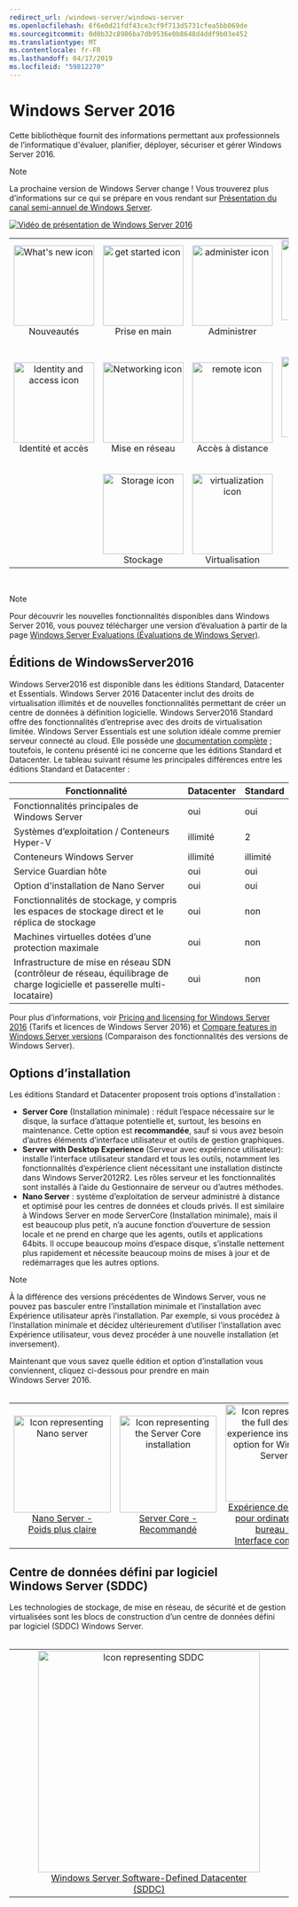```yaml
---
redirect_url: /windows-server/windows-server
ms.openlocfilehash: 6f6e0d21fdf43ce3cf9f713d5731cfea5bb069de
ms.sourcegitcommit: 0d0b32c8986ba7db9536e0b8648d4ddf9b03e452
ms.translationtype: MT
ms.contentlocale: fr-FR
ms.lasthandoff: 04/17/2019
ms.locfileid: "59812270"
---
```

# <a name="windows-server-2016"></a>Windows Server 2016

Cette bibliothèque fournit des informations permettant aux professionnels de l’informatique d'évaluer, planifier, déployer, sécuriser et gérer Windows Server 2016.

> [!Note] 
> La prochaine version de Windows Server change ! Vous trouverez plus d’informations sur ce qui se prépare en vous rendant sur [Présentation du canal semi-annuel de Windows Server](./get-started/semi-annual-channel-overview.md). 

[![Vidéo de présentation de Windows Server 2016](media/front-page-video.png)](https://www.youtube-nocookie.com/embed/V8oF0JpDzaM)

<table border="0" width="100%" align='center'>
  <tr style="text-align:center;">
    <td align='center' style="width:25%; border:0;">
      <a href="/windows-server/get-started/what-s-new-in-windows-server-2016">
        <img height=145 src="media/whats-new-highlight.png" alt="What's new icon" title="Nouveautés de Windows Server 2016"/></a>
        <br/>Nouveautés
    </td>
    <td align='center' style="width:25%; border:0;">
      <a href="/windows-server/get-started/server-basics">
        <img height=145 src="media/1-getstarted.png" alt="get started icon" title="Prise en main de Windows Server 2016" /></a>
      <br/>Prise en main </td>
    <td align='center' style="width:25%; border:0;">
      <a href="/windows-server/administration/index">
        <img height=145 src="media/8-management.png" alt="administer icon" title="Administrer Windows Server" /></a>
      <br/>Administrer </td>
    <td align='center' style="width:25%; border:0;">
      <a href="/windows-server/failover-clustering/failover-clustering-overview">
        <img height=145 src="media/3-failover.png" alt="Failover clustering icon" title="Clustering de basculement Windows Server" /></a>
      <br/>Clustering de basculement </td>
  </tr>
  <tr style="text-align:center;">
    <td align='center' style="width:25%; border:0;"><br/>
      <a href="/windows-server/identity/identity-and-access">
        <img height=145 src="media/4-identity.png" alt="Identity and access icon" title="Identité et accès Windows Server" /></a>
      <br>Identité et accès </td>
    <td align='center' style="width:25%; border:0;"><br/>
      <a href="/windows-server/networking/networking">
        <img height=145 src="media/6-networking.png" alt="Networking icon" title="Mise en réseau de Windows Server" />
        </a>
      <br/>Mise en réseau </td>
    <td align='center' style="width:25%; border:0;"><br/>
      <a href="/windows-server/remote/index">
        <img height=145 src="media/remote.png" alt="remote icon" title="Accès à distance et gestion de serveur" />
        </a>
      <br/>Accès à distance </td>
    <td align='center' style="width:25%; border:0;"><br/>
      <a href="/windows-server/security/security-and-assurance">
        <img height=145 src="media/5-security.png" alt="Security icon" title="Sécurité et assurance Windows Server" />
      </a>
      <br/>Sécurité et assurance </td>
  </tr>
  <tr style="text-align:center;">
    <td align='center' style="width:25%; border:0;">&nbsp;</td>
    <td align='center' style="width:25%; border:0;"><br>
      <a href="/windows-server/storage/storage">
        <img height=145 src="media/7-storage.png" alt="Storage icon" title="Stockage Windows Server" />
      </a>
      <br/>Stockage </td>
   <td align='center' style="width:25%; border:0;"><br/>
      <a href="/windows-server/virtualization/virtualization">
        <img height=145 src="media/virtualization.png" alt="virtualization icon" title="Virtualisation Windows Server" /></a>
      <br/>Virtualisation </td>
    <td align='center' style="width:25%; border:0;">&nbsp; </td>
  </tr>
</table>

<br/>

> [!Note] 
> Pour découvrir les nouvelles fonctionnalités disponibles dans Windows Server 2016, vous pouvez télécharger une version d’évaluation à partir de la page [Windows Server Evaluations (Évaluations de Windows Server)](https://www.microsoft.com/evalcenter/evaluate-windows-server-2016). 


## <a name="windows-server-2016-editions"></a>Éditions de WindowsServer2016

Windows Server2016 est disponible dans les éditions Standard, Datacenter et Essentials. Windows Server 2016 Datacenter inclut des droits de virtualisation illimités et de nouvelles fonctionnalités permettant de créer un centre de données à définition logicielle. Windows Server2016 Standard offre des fonctionnalités d’entreprise avec des droits de virtualisation limitée. Windows Server Essentials est une solution idéale comme premier serveur connecté au cloud. Elle possède une [documentation complète](https://go.microsoft.com/fwlink/?LinkID=827171) ; toutefois, le contenu présenté ici ne concerne que les éditions Standard et Datacenter. Le tableau suivant résume les principales différences entre les éditions Standard et Datacenter :

|Fonctionnalité|Datacenter|Standard|  
|-------------------|----------|-----------------------|  
|Fonctionnalités principales de Windows Server| oui| oui|
|Systèmes d’exploitation / Conteneurs Hyper-V|illimité|   2|
|Conteneurs Windows Server|illimité|   illimité|
|Service Guardian hôte| oui| oui|
|Option d'installation de Nano Server| oui| oui|
|Fonctionnalités de stockage, y compris les espaces de stockage direct et le réplica de stockage| oui| non|
|Machines virtuelles dotées d’une protection maximale| oui| non|
|Infrastructure de mise en réseau SDN (contrôleur de réseau, équilibrage de charge logicielle et passerelle multi-locataire)| oui| non|

Pour plus d’informations, voir [Pricing and licensing for Windows Server 2016](https://www.microsoft.com/en-us/cloud-platform/windows-server-pricing) (Tarifs et licences de Windows Server 2016) et [Compare features in Windows Server versions](https://www.microsoft.com/en-us/cloud-platform/windows-server-comparison) (Comparaison des fonctionnalités des versions de Windows Server).

## <a name="installation-options"></a>Options d’installation

Les éditions Standard et Datacenter proposent trois options d’installation :

- **Server Core** (Installation minimale) : réduit l’espace nécessaire sur le disque, la surface d’attaque potentielle et, surtout, les besoins en maintenance. Cette option est **recommandée**, sauf si vous avez besoin d’autres éléments d’interface utilisateur et outils de gestion graphiques.
- **Server with Desktop Experience** (Serveur avec expérience utilisateur): installe l’interface utilisateur standard et tous les outils, notamment les fonctionnalités d’expérience client nécessitant une installation distincte dans Windows Server2012R2. Les rôles serveur et les fonctionnalités sont installés à l’aide du Gestionnaire de serveur ou d’autres méthodes.
- **Nano Server** : système d’exploitation de serveur administré à distance et optimisé pour les centres de données et clouds privés. Il est similaire à Windows Server en mode ServerCore (Installation minimale), mais il est beaucoup plus petit, n’a aucune fonction d’ouverture de session locale et ne prend en charge que les agents, outils et applications 64bits. Il occupe beaucoup moins d’espace disque, s’installe nettement plus rapidement et nécessite beaucoup moins de mises à jour et de redémarrages que les autres options.

>[!Note]
> À la différence des versions précédentes de Windows Server, vous ne pouvez pas basculer entre l’installation minimale et l’installation avec Expérience utilisateur après l’installation. Par exemple, si vous procédez à l’installation minimale et décidez ultérieurement d’utiliser l’installation avec Expérience utilisateur, vous devez procéder à une nouvelle installation (et inversement).


Maintenant que vous savez quelle édition et option d’installation vous conviennent, cliquez ci-dessous pour prendre en main Windows Server 2016.
<br/>
<br/>

<table border="0" width="100%" align='center'>
  <tr style="text-align:center;">
    <td align='center' style="width:33%; border:0;">
      <a  href="/windows-server/get-started/getting-started-with-nano-server"> <img width="175" src="media/nano.png" alt="Icon representing Nano server" title="Nano Server - Poids le plus faible" /><br/>Nano Server - <br/>Poids plus claire</a>
    </td>
    <td align='center' style="width:33%; border:0;"><a href="/windows-server/get-started/getting-started-with-server-core"> <img width="175" src="media/servercore.png" alt="Icon representing the Server Core installation" title="Installation minimale - recommandé" /><br/>Server Core - <br/>Recommandé</a></td>
   <td align='center' style="width:33%; border:0;"><a href="/windows-server/get-started/getting-started-with-server-with-desktop-experience"><img width="175" src="media/desktop.png" alt="Icon representing the full desktop experience installation option for Windows Server" title="Ordinateur de bureau - Expérience de bureau complète" /><br/>Expérience de bureau pour ordinateur de bureau - <br/>Interface complète</a></td>
  </tr>
</table>

## <a name="windows-server-software-defined-datacenter-sddc"></a>Centre de données défini par logiciel Windows Server (SDDC)

Les technologies de stockage, de mise en réseau, de sécurité et de gestion virtualisées sont les blocs de construction d’un centre de données défini par logiciel (SDDC) Windows Server.
<br/>
<br/>

<table border="0" width="100%" align='center'>
  <tr style="text-align:center;">
    <td align='center' style="width:10%; border:0;"></td>
    <td align='center' style="width:50%; border:0;"><a href="/windows-server/sddc"><img width="400" src="media/sddc/WS16-heading.png" alt="Icon representing SDDC" title="Centre de données défini par logiciel Windows Server (SDDC)" /><br/>Windows Server Software-Defined Datacenter (SDDC)</a></td>
    <td align='center' style="width:10%; border:0;"></td>
  </tr>
</table>
